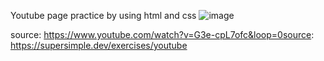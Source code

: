 Youtube page practice by using html and css
![image](https://user-images.githubusercontent.com/78866239/204331460-cebec1ad-26a0-42d4-87b0-be3fbb108e5f.png)


source:
https://www.youtube.com/watch?v=G3e-cpL7ofc&loop=0source:
https://supersimple.dev/exercises/youtube
